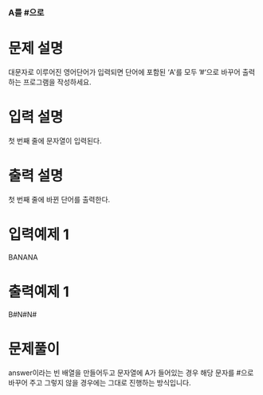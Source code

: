 ### A를 #으로

# 문제 설명

대문자로 이루어진 영어단어가 입력되면 단어에 포함된 ‘A'를 모두 ’#‘으로 바꾸어 출력하는 프로그램을 작성하세요.

# 입력 설명

첫 번째 줄에 문자열이 입력된다.

# 출력 설명

첫 번째 줄에 바뀐 단어를 출력한다.

# 입력예제 1

BANANA

# 출력예제 1

B#N#N#

# 문제풀이

answer이라는 빈 배열을 만들어두고 문자열에 A가 들어있는 경우 해당 문자를 #으로 바꾸어 주고 그렇지 않을 경우에는 그대로 진행하는 방식입니다.
